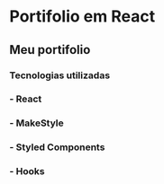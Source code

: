 # Portifolio em React

## Meu portifolio

### Tecnologias utilizadas
### - React
### - MakeStyle
### - Styled Components
### - Hooks




